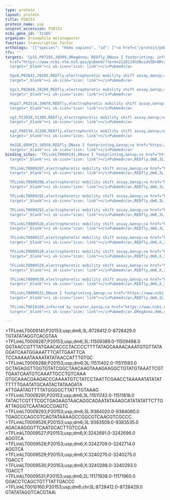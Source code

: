 ```yaml
---
type: protein
layout: protein
title: P20153
protein_name: usp
uniprot_accession: P20153
ncbi_gene_id: '31165'
organism: Drosophila melanogaster
function: transcription factor
orthologs: '[{"species": "Homo sapiens", "id": ["<a href=\"/protein/p48443\">P48443</a>", "<a href=\"/protein/p28702\">P28702</a>", "<a href=\"/protein/p19793\">P19793</a>"]}, {"species": "Mus musculus", "id": ["<a href=\"/protein/p28704\">P28704</a>", "E9Q9V9", "A2AJP2"]}, {"species": "Rattus norvegicus", "id": ["A0A0G2JZ22", "A0A0G2QBZ5", "Q0VJ96"]}]'
tfs: ''
targets: 'Cp15,P07185,38999,ORegAnno; REDfly,DNase I footprinting; inferred by curator,&ensp;<a
  href="https://www.ncbi.nlm.nih.gov/pubmed/?term=2120114%5Buid%5D+OR+26578589%5Buid%5D+OR+20965965%5Buid%5D"
  target="_blank"><i uk-icon="icon: link"></i>Pubmed</a>

  Sgs8,P02842,39285,REDfly,electrophoretic mobility shift assay,&ensp;<a href="https://www.ncbi.nlm.nih.gov/pubmed/?term=9106163%5Buid%5D+OR+20965965%5Buid%5D"
  target="_blank"><i uk-icon="icon: link"></i>Pubmed</a>

  Sgs3,P02840,39288,REDfly,electrophoretic mobility shift assay,&ensp;<a href="https://www.ncbi.nlm.nih.gov/pubmed/?term=9106163%5Buid%5D+OR+20965965%5Buid%5D"
  target="_blank"><i uk-icon="icon: link"></i>Pubmed</a>

  Hsp27,P02518,39078,REDfly,electrophoretic mobility shift assay,&ensp;<a href="https://www.ncbi.nlm.nih.gov/pubmed/?term=15207730%5Buid%5D+OR+8007953%5Buid%5D+OR+20965965%5Buid%5D"
  target="_blank"><i uk-icon="icon: link"></i>Pubmed</a>

  ng1,P23938,31300,REDfly,electrophoretic mobility shift assay,&ensp;<a href="https://www.ncbi.nlm.nih.gov/pubmed/?term=9466931%5Buid%5D+OR+20965965%5Buid%5D"
  target="_blank"><i uk-icon="icon: link"></i>Pubmed</a>

  ng2,P40139,31298,REDfly,electrophoretic mobility shift assay,&ensp;<a href="https://www.ncbi.nlm.nih.gov/pubmed/?term=9466931%5Buid%5D+OR+20965965%5Buid%5D"
  target="_blank"><i uk-icon="icon: link"></i>Pubmed</a>

  Vm32E,Q9VKI3,34558,REDfly,DNase I footprinting,&ensp;<a href="https://www.ncbi.nlm.nih.gov/pubmed/?term=19389369%5Buid%5D+OR+20965965%5Buid%5D"
  target="_blank"><i uk-icon="icon: link"></i>Pubmed</a>'
binding_sites: 'TFLinkLT0009141,DNase I footprinting,&ensp;<a href="https://www.ncbi.nlm.nih.gov/pubmed/?term=2120114%5Buid%5D"
  target="_blank"><i uk-icon="icon: link"></i>Pubmed</a>,REDfly,dm6,3L,8728412,8728429,-

  TFLinkLT0009287,electrophoretic mobility shift assay,&ensp;<a href="https://www.ncbi.nlm.nih.gov/pubmed/?term=9106163%5Buid%5D"
  target="_blank"><i uk-icon="icon: link"></i>Pubmed</a>,REDfly,dm6,3L,11509389,11509498,-

  TFLinkLT0009288,electrophoretic mobility shift assay,&ensp;<a href="https://www.ncbi.nlm.nih.gov/pubmed/?term=9106163%5Buid%5D"
  target="_blank"><i uk-icon="icon: link"></i>Pubmed</a>,REDfly,dm6,3L,11511402,11511593,-

  TFLinkLT0009291,electrophoretic mobility shift assay,&ensp;<a href="https://www.ncbi.nlm.nih.gov/pubmed/?term=9106163%5Buid%5D"
  target="_blank"><i uk-icon="icon: link"></i>Pubmed</a>,REDfly,dm6,3L,11511742,11511816,-

  TFLinkLT0009293,electrophoretic mobility shift assay,&ensp;<a href="https://www.ncbi.nlm.nih.gov/pubmed/?term=15207730%5Buid%5D"
  target="_blank"><i uk-icon="icon: link"></i>Pubmed</a>,REDfly,dm6,3L,9384020,9384060,-

  TFLinkLT0009526,electrophoretic mobility shift assay,&ensp;<a href="https://www.ncbi.nlm.nih.gov/pubmed/?term=8007953%5Buid%5D"
  target="_blank"><i uk-icon="icon: link"></i>Pubmed</a>,REDfly,dm6,3L,9383509,9383535,-

  TFLinkLT0009527,electrophoretic mobility shift assay,&ensp;<a href="https://www.ncbi.nlm.nih.gov/pubmed/?term=9466931%5Buid%5D"
  target="_blank"><i uk-icon="icon: link"></i>Pubmed</a>,REDfly,dm6,X,3242691,3242696,-

  TFLinkLT0009528,electrophoretic mobility shift assay,&ensp;<a href="https://www.ncbi.nlm.nih.gov/pubmed/?term=9466931%5Buid%5D"
  target="_blank"><i uk-icon="icon: link"></i>Pubmed</a>,REDfly,dm6,X,3242709,3242714,-

  TFLinkLT0009529,electrophoretic mobility shift assay,&ensp;<a href="https://www.ncbi.nlm.nih.gov/pubmed/?term=9466931%5Buid%5D"
  target="_blank"><i uk-icon="icon: link"></i>Pubmed</a>,REDfly,dm6,X,3240270,3240275,-

  TFLinkLT0009530,electrophoretic mobility shift assay,&ensp;<a href="https://www.ncbi.nlm.nih.gov/pubmed/?term=9466931%5Buid%5D"
  target="_blank"><i uk-icon="icon: link"></i>Pubmed</a>,REDfly,dm6,X,3240288,3240293,-

  TFLinkLT0009531,DNase I footprinting,&ensp;<a href="https://www.ncbi.nlm.nih.gov/pubmed/?term=19389369%5Buid%5D"
  target="_blank"><i uk-icon="icon: link"></i>Pubmed</a>,REDfly,dm6,2L,11171938,11171960,-

  TFLinkLT0010160,inferred by curator,&ensp;<a href="https://www.ncbi.nlm.nih.gov/pubmed/?term=2120114%5Buid%5D"
  target="_blank"><i uk-icon="icon: link"></i>Pubmed</a>,ORegAnno,dm6,chr3L,8728412,8728429,+'

---
```

\>TFLinkLT0009141;P20153;usp;dm6;3L:8728412.0-8728429.0\TGTATATAGGTCACGTAA\\>TFLinkLT0009287;P20153;usp;dm6;3L:11509389.0-11509498.0\GGTAACCGTTTATGAACACCCTACCCCTTTTATAGCAAAACAAATGTGTTATAGGATCAATGGAAATTTCATTGAATTCA\TCCAAAAATAAAATATATAACCATTTGTGC\\>TFLinkLT0009288;P20153;usp;dm6;3L:11511402.0-11511593.0\GCTAGAGGTTGGTGTATCGGCTAACAAGTAAAGAAGGCTGTATGTAAATTCGTTGAATCAATGTCAAATTGCCTGTCAAA\GTGCAAACGAAGACCCAAAATGTCTATCCTAATTCGAACCTAAAAATATATATTTTTTGAATATGCAATACTATAAGATA\ATTGAATAGTTTTATGGGGCTTATTTGTAAAG\\>TFLinkLT0009291;P20153;usp;dm6;3L:11511742.0-11511816.0\TATACTCGTTTCGCTGAGAAGTAACAGGCAGAATATAAAGCATATATATTCTTGATTAGGGTCAATAGCCGAGTC\\>TFLinkLT0009293;P20153;usp;dm6;3L:9384020.0-9384060.0\TGAGCCCAGCGTCAGTATAAAAGCCGGCGTCAACGTCGCCC\\>TFLinkLT0009526;P20153;usp;dm6;3L:9383509.0-9383535.0\AGACAAGGGTTCAATGCACTTGTCCAA\\>TFLinkLT0009527;P20153;usp;dm6;X:3242691.0-3242696.0\AGGTCA\\>TFLinkLT0009528;P20153;usp;dm6;X:3242709.0-3242714.0\AGGTCA\\>TFLinkLT0009529;P20153;usp;dm6;X:3240270.0-3240275.0\TGACCT\\>TFLinkLT0009530;P20153;usp;dm6;X:3240288.0-3240293.0\TGACCT\\>TFLinkLT0009531;P20153;usp;dm6;2L:11171938.0-11171960.0\GGACCTCAGCTGTTTATTGACCC\\>TFLinkLT0010160;P20153;usp;dm6;chr3L:8728412.0-8728429.0\GTATATAGGTCACGTAA\